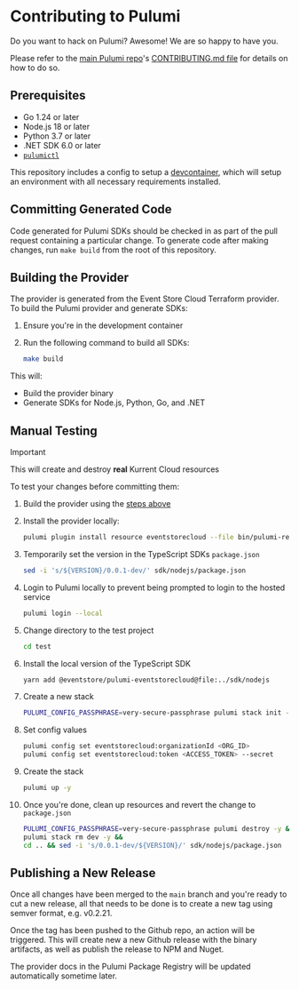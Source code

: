 # Contributing to Pulumi

Do you want to hack on Pulumi?  Awesome!  We are so happy to have you.

Please refer to the [main Pulumi repo](https://github.com/pulumi/pulumi/)'s [CONTRIBUTING.md file](
https://github.com/pulumi/pulumi/blob/master/CONTRIBUTING.md) for details on how to do so.

## Prerequisites

- Go 1.24 or later
- Node.js 18 or later
- Python 3.7 or later
- .NET SDK 6.0 or later
- [`pulumictl`](https://github.com/pulumi/pulumictl)

This repository includes a config to setup a [devcontainer](https://containers.dev/), which will
setup an environment with all necessary requirements installed.

## Committing Generated Code

Code generated for Pulumi SDKs should be checked in as part of the pull request containing a
particular change. To generate code after making changes, run `make build` from the root of this
repository.

## Building the Provider

The provider is generated from the Event Store Cloud Terraform provider. To build the Pulumi provider
and generate SDKs:

1. Ensure you're in the development container
2. Run the following command to build all SDKs:

    ```bash
    make build
    ```

This will:

- Build the provider binary
- Generate SDKs for Node.js, Python, Go, and .NET

## Manual Testing

> [!IMPORTANT]
> This will create and destroy **real** Kurrent Cloud resources

To test your changes before committing them:

1. Build the provider using the [steps above](#building-the-provider)
2. Install the provider locally:

    ```bash
    pulumi plugin install resource eventstorecloud --file bin/pulumi-resource-eventstorecloud
    ```

3. Temporarily set the version in the TypeScript SDKs `package.json`

    ```bash
    sed -i 's/${VERSION}/0.0.1-dev/' sdk/nodejs/package.json
    ```

4. Login to Pulumi locally to prevent being prompted to login to the hosted service

    ```bash
    pulumi login --local
    ```

5. Change directory to the test project

    ```bash
    cd test
    ```

6. Install the local version of the TypeScript SDK

    ```bash
    yarn add @eventstore/pulumi-eventstorecloud@file:../sdk/nodejs
    ```

7. Create a new stack

    ```bash
    PULUMI_CONFIG_PASSPHRASE=very-secure-passphrase pulumi stack init -s dev
    ```

8. Set config values

    ```bash
    pulumi config set eventstorecloud:organizationId <ORG_ID>
    pulumi config set eventstorecloud:token <ACCESS_TOKEN> --secret
    ```

9. Create the stack

    ```bash
    pulumi up -y
    ```

10. Once you're done, clean up resources and revert the change to `package.json`

    ```bash
    PULUMI_CONFIG_PASSPHRASE=very-secure-passphrase pulumi destroy -y &&
    pulumi stack rm dev -y &&
    cd .. && sed -i 's/0.0.1-dev/${VERSION}/' sdk/nodejs/package.json
    ```

## Publishing a New Release

Once all changes have been merged to the `main` branch and you're ready to cut a new release, all
that needs to be done is to create a new tag using semver format, e.g. v0.2.21.

Once the tag has been pushed to the Github repo, an action will be triggered. This will create new a
new Github release with the binary artifacts, as well as publish the release to NPM and Nuget.

The provider docs in the Pulumi Package Registry will be updated automatically sometime later.
